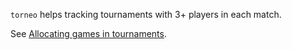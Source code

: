 `torneo` helps tracking tournaments with 3+ players in each match.

See [Allocating games in tournaments][].

[ Allocating games in tournaments]: https://github.polettix.it/ETOOBUSY/2020/04/14/tournaments/
